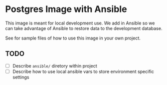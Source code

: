 # Postgres Image with Ansible

This image is meant for local development use. We add in Ansible so we can take
advantage of Ansible to restore data to the development database.

See <example/> for sample files of how to use this image in your own project.

## TODO

* [ ] Describe `ansible/` diretory within project
* [ ] Describe how to use local ansible vars to store environment specific
  settings
